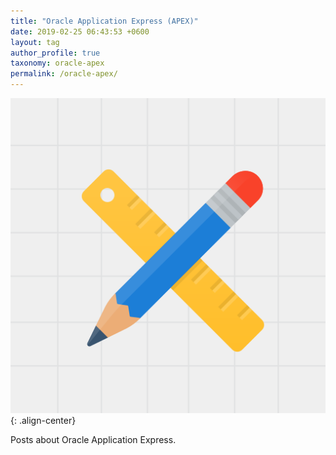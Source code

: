 ```yaml
---
title: "Oracle Application Express (APEX)"
date: 2019-02-25 06:43:53 +0600
layout: tag
author_profile: true
taxonomy: oracle-apex
permalink: /oracle-apex/
---
```


![Oracle APEX Logo](/assets/images/oracle-apex-logo.svg){: .align-center}
<!-- TODO: Explain why I like APEX and a little bit of my history with it -->
Posts about Oracle Application Express.
